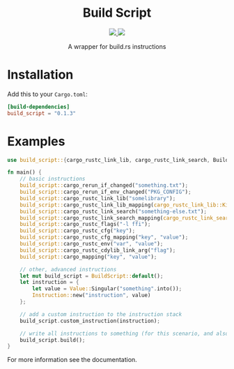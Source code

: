 <div align="center">
    <h1><b>Build Script</b></h1>
    <a href="https://www.crates.io/crates/build_script">
        <img src="https://img.shields.io/crates/v/serde.svg">
    </a>
    <a href="https://www.docs.rs/build_script">
        <img src="https://docs.rs/build_script/badge.svg">
    </a>
    <p>A wrapper for build.rs instructions</p>
</div>

# Installation
Add this to your `Cargo.toml`:
```toml
[build-dependencies]
build_script = "0.1.3"
```

# Examples
```rust
use build_script::{cargo_rustc_link_lib, cargo_rustc_link_search, BuildScript, Instruction, Value};

fn main() {
    // basic instructions    
    build_script::cargo_rerun_if_changed("something.txt");
    build_script::cargo_rerun_if_env_changed("PKG_CONFIG");
    build_script::cargo_rustc_link_lib("somelibrary");
    build_script::cargo_rustc_link_lib_mapping(cargo_rustc_link_lib::Kind::DynamicLibrary, "somelibrary");
    build_script::cargo_rustc_link_search("something-else.txt");
    build_script::cargo_rustc_link_search_mapping(cargo_rustc_link_search::Kind::Crate, "something-else.txt");
    build_script::cargo_rustc_flags("-l ffi");
    build_script::cargo_rustc_cfg("key");
    build_script::cargo_rustc_cfg_mapping("key", "value");
    build_script::cargo_rustc_env("var", "value");
    build_script::cargo_rustc_cdylib_link_arg("flag");
    build_script::cargo_mapping("key", "value");

    // other, advanced instructions    
    let mut build_script = BuildScript::default();
    let instruction = {
        let value = Value::Singular("something".into());
        Instruction::new("instruction", value)
    };

    // add a custom instruction to the instruction stack    
    build_script.custom_instruction(instruction);

    // write all instructions to something (for this scenario, and also usually, its stdout)    
    build_script.build();
}
```

For more information see the documentation.
